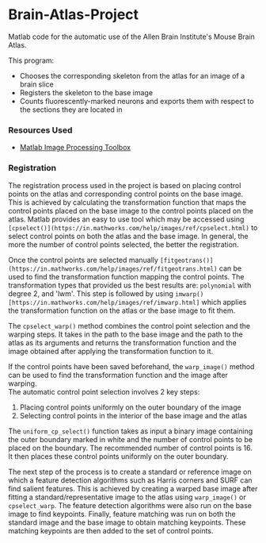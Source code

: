 # Brain-Atlas-Project
Matlab code for the automatic use of the Allen Brain Institute's Mouse Brain Atlas.

This program:
- Chooses the corresponding skeleton from the atlas for an image of a brain slice
- Registers the skeleton to the base image
- Counts fluorescently-marked neurons and exports them with respect to the sections they are located in

### Resources Used
- [Matlab Image Processing Toolbox](https://www.mathworks.com/products/image.html)

### Registration
The registration process used in the project is based on placing control points on the atlas and corresponding control points on the base image. This is achieved by calculating the transformation function that maps the control points placed on the base image to the control points placed on the atlas. Matlab provides an easy to use tool which may be accessed using `[cpselect()](https://in.mathworks.com/help/images/ref/cpselect.html)` to select control points on both the atlas and the base image. In general, the more the number of control points selected, the better the registration.  

Once the control points are selected manually `[fitgeotrans()](https://in.mathworks.com/help/images/ref/fitgeotrans.html)` can be used to find the transformation function mapping the control points. The transformation types that provided us the best results are: `polynomial` with degree 2, and 'lwm'. This step is followed by using `imwarp()[https://in.mathworks.com/help/images/ref/imwarp.html]` which applies the transformation function on the atlas or the base image to fit them.  

The `cpselect_warp()` method combines the control point selection and the warping steps. It takes in the path to the base image and the path to the atlas as its arguments and returns the transformation function and the image obtained after applying the transformation function to it.  

If the control points have been saved beforehand, the `warp_image()` method can be used to find the transformation function and the image after warping.  
The automatic control point selection involves 2 key steps:  
1. Placing control points uniformly on the outer boundary of the image  
2. Selecting control points in the interior of the base image and the atlas  

The `uniform_cp_select()` function takes as input a binary image containing the outer boundary marked in white and the number of control points to be placed on the boundary. The recommended number of control points is 16. It then places these control points uniformly on the outer boundary.  

The next step of the process is to create a standard or reference image on which a feature detection algorithms such as Harris corners and SURF can find salient features. This is achieved by creating a warped base image after fitting a standard/representative image to the atlas using `warp_image()` or `cpselect_warp`. The feature detection algorithms were also run on the base image to find keypoints. Finally, feature matching was run on both the standard image and the base image to obtain matching keypoints. These matching keypoints are then added to the set of control points.  